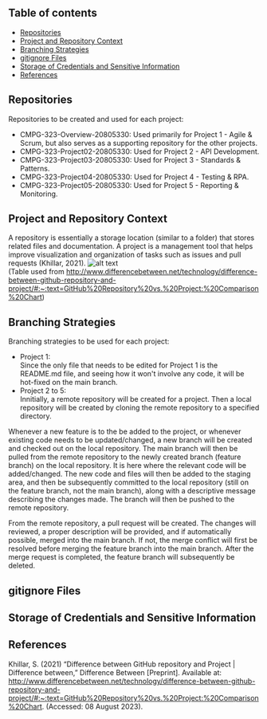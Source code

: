 ## Table of contents

- [Repositories](#repositories)  
- [Project and Repository Context](#project-and-repository-context)  
- [Branching Strategies](#branching-strategies)  
- [gitignore Files](#gitignore-files)
- [Storage of Credentials and Sensitive Information](#storage-of-credentials-and-sensitive-information)
- [References](#references) 

## Repositories
Repositories to be created and used for each project:  
- CMPG-323-Overview-20805330: Used primarily for Project 1 - Agile & Scrum, but also serves as a supporting repository for the other projects.  
- CMPG-323-Project02-20805330: Used for Project 2 - API Development.
- CMPG-323-Project03-20805330: Used for Project 3 - Standards & Patterns.
- CMPG-323-Project04-20805330: Used for Project 4 - Testing & RPA.
- CMPG-323-Project05-20805330: Used for Project 5 - Reporting & Monitoring.

## Project and Repository Context
A repository is essentially a storage location (similar to a folder) that stores related files and documentation. A project is a management tool that helps improve visualization and organization of tasks such as issues and pull requests (Khillar, 2021).
![alt text](http://cdn.differencebetween.net/wp-content/uploads/2021/03/GitHub-Repository-vs-Project.jpg)  
(Table used from http://www.differencebetween.net/technology/difference-between-github-repository-and-project/#:~:text=GitHub%20Repository%20vs.%20Project:%20Comparison%20Chart)

## Branching Strategies
Branching strategies to be used for each project:
- Project 1:  
Since the only file that needs to be edited for Project 1 is the README.md file, and seeing how it won't involve any code, it will be hot-fixed on the main branch.
- Project 2 to 5:  
Innitially, a remote repository will be created for a project.  Then a local repository will be created by cloning the remote repository to a specified directory.

Whenever a new feature is to the be added to the project, or whenever existing code needs to be updated/changed, a new branch will be created and checked out on the local repository. The main branch will then be pulled from the remote repository to the newly created branch (feature branch) on the local repository. It is here where the relevant code will be added/changed. The new code and files will then be added to the staging area, and then be subsequently committed to the local repository (still on the feature branch, not the main branch), along with a descriptive message describing the changes made. The branch will then be pushed to the remote repository.  

From the remote repository, a pull request will be created.  The changes will reviewed, a proper description will be provided, and if automatically possible, merged into the main branch.  If not, the merge conflict will first be resolved before merging the feature branch into the main branch.  After the merge request is completed, the feature branch will subsequently be deleted.  

## gitignore Files

## Storage of Credentials and Sensitive Information

## References
Khillar, S. (2021) “Difference between GitHub repository and Project | Difference between,” Difference Between [Preprint]. Available at: http://www.differencebetween.net/technology/difference-between-github-repository-and-project/#:~:text=GitHub%20Repository%20vs.%20Project:%20Comparison%20Chart. (Accessed: 08 August 2023).
